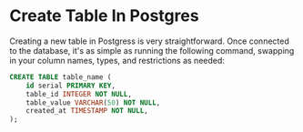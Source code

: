 # Create Table In Postgres

Creating a new table in Postgress is very straightforward. Once connected 
to the database, it's as simple as running the following command, swapping 
in your column names, types, and restrictions as needed:

```sql
CREATE TABLE table_name (
	id serial PRIMARY KEY,
	table_id INTEGER NOT NULL,
	table_value VARCHAR(50) NOT NULL,
    created_at TIMESTAMP NOT NULL,
);
```
